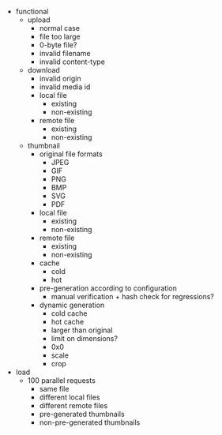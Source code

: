 * functional
    * upload
        * normal case
        * file too large
        * 0-byte file?
        * invalid filename
        * invalid content-type
    * download
        * invalid origin
        * invalid media id
        * local file
            * existing
            * non-existing
        * remote file
            * existing
            * non-existing
    * thumbnail
        * original file formats
            * JPEG
            * GIF
            * PNG
            * BMP
            * SVG
            * PDF
        * local file
            * existing
            * non-existing
        * remote file
            * existing
            * non-existing
        * cache
            * cold
            * hot
        * pre-generation according to configuration
            * manual verification + hash check for regressions?
        * dynamic generation
            * cold cache
            * hot cache
            * larger than original
            * limit on dimensions?
            * 0x0
            * scale
            * crop
* load
    * 100 parallel requests
        * same file
        * different local files
        * different remote files
        * pre-generated thumbnails
        * non-pre-generated thumbnails
